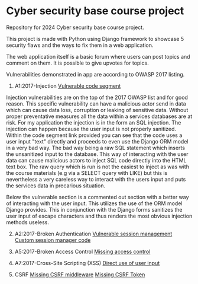 # Cyber security base course project 

Repository for 2024 Cyber security base course project.

This project is made with Python using Django framework to showcase 5 security flaws and the ways to fix them in a web application. 

The web application itself is a basic forum where users can post topics and comment on them. It is possible to give upvotes for topics. 

Vulnerabilities demonstrated in app are according to OWASP 2017 listing.

1. A1:2017-Injection
[Vulnerable code segment](https://github.com/JuhoSiitonen/CBS-project/blob/8681984f882e1c74e884756496c19ffa59ca5a23/CBSproject/pages/views.py#L23)

Injection vulnerabilities are on the top of the 2017 OWASP list and for good reason. This specific vulnerability can have a malicious actor send in data which can cause data loss, corruption or leaking of sensitive data. Without proper preventative measures all the data within a services databases are at risk. 
For my application the injection is in the form an SQL injection. The injection can happen because the user input is not properly sanitized. Within the code segment link provided you can see that the code uses a user input "text" directly and proceeds to even use the Django ORM model in a very bad way. The bad way being a raw SQL statement which inserts the unsanitized input to the database. This way of interacting with the user data can cause malicious actors to inject SQL code directly into the HTML text box. 
The raw query which is run is not the easiest to inject as was with the course materials (e.g via a SELECT query with LIKE) but this is nevertheless a very careless way to interact with the users input and puts the services data in precarious situation.

Below the vulnerable section is a commented out section with a better way of interacting with the user input. This utilizes the use of the ORM model Django provides. This in conjunction with the Django forms sanitizes the user input of escape characters and thus renders the most obvious injection methods useless. 


2. A2:2017-Broken Authentication
[Vulnerable session management](https://github.com/JuhoSiitonen/CBS-project/blob/8681984f882e1c74e884756496c19ffa59ca5a23/CBSproject/CBSproject/settings.py#L15)
[Custom session manager code](https://github.com/JuhoSiitonen/CBS-project/blob/8681984f882e1c74e884756496c19ffa59ca5a23/CBSproject/CBSproject/sessionmanager.py#L1)



3. A5:2017-Broken Access Control
[Missing access control](https://github.com/JuhoSiitonen/CBS-project/blob/8681984f882e1c74e884756496c19ffa59ca5a23/CBSproject/pages/views.py#L73)

4. A7:2017-Cross-Site Scripting (XSS)
[Direct use of user input](https://github.com/JuhoSiitonen/CBS-project/blob/8681984f882e1c74e884756496c19ffa59ca5a23/CBSproject/pages/views.py#L23)

5. CSRF
[Missing CSRF middleware](https://github.com/JuhoSiitonen/CBS-project/blob/8681984f882e1c74e884756496c19ffa59ca5a23/CBSproject/CBSproject/settings.py#L52)
[Missing CSRF Token](https://github.com/JuhoSiitonen/CBS-project/blob/8681984f882e1c74e884756496c19ffa59ca5a23/CBSproject/pages/templates/pages/posting.html#L19)